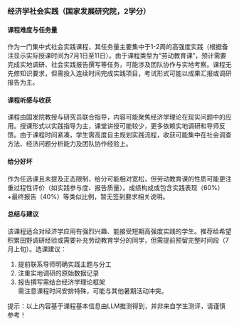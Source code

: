 ### 经济学社会实践（国家发展研究院，2学分）

#### 课程难度与任务量  
作为一门集中式社会实践课程，其任务量主要集中于1-2周的高强度实践（根据备注显示实际授课时间为7月1日至11日）。由于课程类型为“劳动教育课”，预计需要完成实地调研、社会实践报告撰写等任务，可能涉及团队协作与实地考察。课程无先修知识要求，但需投入连续时间完成实践项目，考试形式可能以成果汇报或调研报告为主。

#### 课程听感与收获  
课程由国发院教授与研究员联合指导，内容可能聚焦经济学理论在现实问题中的应用。授课形式以实践指导为主，课堂讲授可能较少，更多依赖实地调研和导师反馈。由于课程时间紧凑，学生需高度自主规划实践流程，收获可能集中在社会调查方法、经济问题分析能力及团队协作经验上。

#### 给分好坏  
作为任选课且未提及正态限制，给分可能相对宽松，但劳动教育课的性质可能更注重过程性评价（如实践参与度、报告质量）。成绩构成或包含实践表现（60%）+最终报告（40%）等类似比例，暂无签到要求相关说明。

#### 总结与建议  
该课程适合对经济学应用有强烈兴趣、能接受短期高强度实践的学生。推荐给希望积累田野调研经验或需要补充劳动教育学分的同学，但需提前预留完整时间段（7月上旬）。选课建议：  
1. 提前联系导师明确实践主题与分工  
2. 注重实地调研的原始数据记录  
3. 报告撰写需结合经济学理论框架  
需注意课程时间安排特殊，可能与其他暑期活动冲突。  

提示：以上内容基于课程基本信息由LLM推测得到，并非来自学生测评，请谨慎参考！